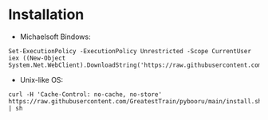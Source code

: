 

# Installation

* Michaelsoft Bindows:
````
Set-ExecutionPolicy -ExecutionPolicy Unrestricted -Scope CurrentUser
iex ((New-Object System.Net.WebClient).DownloadString('https://raw.githubusercontent.com/GreatestTrain/pybooru/main/install.ps1'))
````

* Unix-like OS:
````
curl -H 'Cache-Control: no-cache, no-store' https://raw.githubusercontent.com/GreatestTrain/pybooru/main/install.sh | sh
````